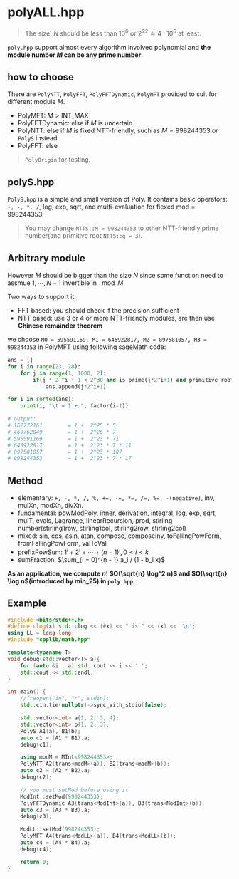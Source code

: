 # polyALL.hpp

> The size: $N$ should be less than $10^6$ or $2^{22} \doteq 4 \cdot 10^6$ at least.

`poly.hpp` support almost every algorithm involved polynomial and **the module number $M$ can be any prime number**.

## how to choose 

There are `PolyNTT`, `PolyFFT`, `PolyFFTDynamic`, `PolyMFT` provided to suit for different module $M$.

- PolyMFT: $M > \text{INT_MAX}$
- PolyFFTDynamic: else if $M$ is uncertain.
- PolyNTT: else if $M$ is fixed NTT-friendly, such as $M = 998244353$ or `PolyS` instead
- PolyFFT: else

> `PolyOrigin` for testing.

## polyS.hpp

`PolyS.hpp` is a simple and small version of Poly.  It contains basic operators: `+, -, *, /`, log, exp, sqrt, and multi-evaluation for fiexed mod = 998244353.

> You may change `NTTS::M = 998244353` to other NTT-friendly prime number(and primitive root `NTTS::g = 3`). 

## Arbitrary module

However $M$ should be bigger than the size $N$ since some function need to assmue $1, \cdots, N - 1$ invertible in $\mod M$

Two ways to support it.

- FFT based: you should check if the precision sufficient
- NTT based: use 3 or 4 or more NTT-friendly modules, are then use **Chinese remainder theorem**

we choose `M0 = 595591169, M1 = 645922817, M2 = 897581057, M3 = 998244353` in PolyMFT using following sageMath code:

``` Python
ans = []
for i in range(23, 28):
    for j in range(1, 1000, 2):
        if(j * 2 ^i + 1 < 2^30 and is_prime(j*2^i+1) and primitive_root(j*2^i+1) == 3):
            ans.append(j*2^i+1)

for i in sorted(ans):
    print(i, "\t = 1 + ", factor(i-1))

# output:
# 167772161        = 1 +  2^25 * 5
# 469762049        = 1 +  2^26 * 7
# 595591169        = 1 +  2^23 * 71
# 645922817        = 1 +  2^23 * 7 * 11
# 897581057        = 1 +  2^23 * 107
# 998244353        = 1 +  2^23 * 7 * 17
```


## Method

- elementary: `+, -, *, /, %, +=, -=, *=, /=, %=, -(negative)`, inv, mulXn, modXn, divXn.
- fundamental: powModPoly, inner, derivation, integral, log, exp, sqrt, mulT,  evals, Lagrange, linearRecursion, prod, stirling number(stirling1row, stirling1col, stirling2row, stirling2col)
- mixed: sin, cos, asin, atan, compose, composeInv, toFallingPowForm, fromFallingPowForm, valToVal
- prefixPowSum: $1^i + 2^i + \cdots + (n - 1)^i,  0 < i < k$
- sumFraction: $\sum_{i = 0}^{n - 1} a_i / (1 - b_i x)$

**As an application, we compute $n!$ $O(\sqrt{n} \log^2 n)$ and $O(\sqrt{n} \log n$(introduced by min_25) in `poly.hpp`**

## Example

``` cpp
#include <bits/stdc++.h>
#define clog(x) std::clog << (#x) << " is " << (x) << '\n';
using LL = long long;
#include "cpplib/math.hpp"

template<typename T>
void debug(std::vector<T> a){
	for (auto &i : a) std::cout << i << ' ';
	std::cout << std::endl; 
}

int main() {
	//freopen("in", "r", stdin);
	std::cin.tie(nullptr)->sync_with_stdio(false);	

	std::vector<int> a{1, 2, 3, 4};
	std::vector<int> b{1, 2, 3};
	PolyS A1(a), B1(b);
	auto c1 = (A1 * B1).a;
	debug(c1);

	using modM = MInt<998244353>;
	PolyNTT A2(trans<modM>(a)), B2(trans<modM>(b));
	auto c2 = (A2 * B2).a;
	debug(c2);

	// you must setMod before using it
	ModInt::setMod(998244353);
	PolyFFTDynamic A3(trans<ModInt>(a)), B3(trans<ModInt>(b));
	auto c3 = (A3 * B3).a;
	debug(c3);

	ModLL::setMod(998244353);
	PolyMFT A4(trans<ModLL>(a)), B4(trans<ModLL>(b));
	auto c4 = (A4 * B4).a;
	debug(c4);

	return 0;
}
```
